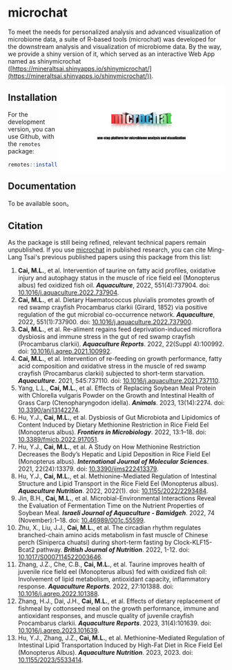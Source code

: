 # microchat
To meet the needs for personalized analysis and advanced visualization of microbiome data, a suite of R-based tools (microchat) was developed for the downstream analysis and visualization of microbiome data. By the way, we provide a shiny version of it, which served as an interactive Web App named as shinymicrochat ([https://mineraltsai.shinyapps.io/shinymicrochat/](https://mineraltsai.shinyapps.io/shinymicrochat/)).

<a href="https://github.com/mineraltsai/microchat"><img src="https://github.com/mineraltsai/microchat/blob/main/logo.png" height="200" align="right" /></a>

## Installation

For the development version, you can use Github, with the `remotes`
package:

```r
remotes::install_github("mineraltsai/microchat")
```

## Documentation

To be available soon。

## Citation

As the package is still being refined, relevant technical papers remain unpublished. If you use [microchat](https://github.com/mineraltsai/microchat) in
published research, you can cite Ming-Lang Tsai's previous published papers using this package from this list:

1.  **Cai, M.L.**, et al. Intervention of taurine on fatty acid profiles, oxidative injury and autophagy status in the muscle of rice field eel (Monopterus albus) fed oxidized fish oil.
    ***Aquaculture***, 2022, 551(4):737904. doi: [10.1016/j.aquaculture.2022.737904](https://doi.org/10.1016/j.aquaculture.2022.737904).
2.  **Cai, M.L.**, et al. Dietary Haematococcus pluvialis promotes growth of red swamp crayfish Procambarus clarkii (Girard, 1852) via positive regulation of the gut microbial co-occurrence network. 
    ***Aquaculture***, 2022, 551(1):737900. doi: [10.1016/j.aquaculture.2022.737900](https://doi.org/10.1016/j.aquaculture.2022.737900).
3.  **Cai, M.L.**, et al. Re-aliment regains feed deprivation-induced microflora dysbiosis and immune stress in the gut of red swamp crayfish (Procambarus clarkii). 
    ***Aquaculture Reports***. 2022, 22(Suppl 4):100992. doi: [10.1016/j.aqrep.2021.100992](https://doi.org/10.1016/j.aqrep.2021.100992).
4.  **Cai, M.L.**, et al. Intervention of re-feeding on growth performance, fatty acid composition and oxidative stress in the muscle of red swamp crayfish (Procambarus clarkii) subjected to short-term starvation. 
    ***Aquaculture***. 2021, 545:737110. doi: [10.1016/j.aquaculture.2021.737110](https://doi.org/10.1016/j.aquaculture.2021.737110). 
5. Yang, L.L., **Cai, M.L.**, et al. Effects of Replacing Soybean Meal Protein with Chlorella vulgaris Powder on the Growth and Intestinal Health of Grass Carp (Ctenopharyngodon idella). 
    ***Animals***. 2023, 13(14):2274. doi: [10.3390/ani13142274](https://doi.org/10.3390/ani13142274).
6. Hu, Y.J., **Cai, M.L.**, et al. Dysbiosis of Gut Microbiota and Lipidomics of Content Induced by Dietary Methionine Restriction in Rice Field Eel (Monopterus albus).
    ***Frontiers in Microbiology***. 2022, 13:1–18. doi: [10.3389/fmicb.2022.917051](https://doi.org/10.3389/fmicb.2022.917051).
7. Hu, Y.J., **Cai, M.L.**, et al. A Study on How Methionine Restriction Decreases the Body’s Hepatic and Lipid Deposition in Rice Field Eel (Monopterus albus).
    ***International Journal of Molecular Sciences***. 2021, 22(24):13379. doi: [10.3390/ijms222413379](https://doi.org/10.3390/ijms222413379).
8. Hu, Y.J., **Cai, M.L.**, et al. Methionine-Mediated Regulation of Intestinal Structure and Lipid Transport in the Rice Field Eel (Monopterus albus).
    ***Aquaculture Nutrition***. 2022, 2022(1). doi: [10.1155/2022/2293484](https://doi.org/10.1155/2022/2293484).
9. Jin, B.H., **Cai, M.L.**, et al. Microbial-Environmental Interactions Reveal the Evaluation of Fermentation Time on the Nutrient Properties of Soybean Meal.
    ***Israeli Journal of Aquaculture - Bamidgeh***. 2022, 74 (November):1–18. doi: [10.46989/001c.55599](https://doi.org/10.46989/001c.55599).
10. Zhu, X., Liu, J.J., **Cai, M.L.**, et al. The circadian rhythm regulates branched-chain amino acids metabolism in fast muscle of Chinese perch (Siniperca chuatsi) during short-term fasting by Clock-KLF15-Bcat2 pathway. 
    ***British Journal of Nutrition***. 2022, 1-12. doi: [10.1017/S0007114522003646](https://doi.org/10.1017/S0007114522003646).
11. Zhang, J.Z., Che, C.B., **Cai, M.L.**, et al. Taurine improves health of juvenile rice field eel (Monopterus albus) fed with oxidized fish oil: Involvement of lipid metabolism, antioxidant capacity, inflammatory response. 
    ***Aquaculture Reports***. 2022, 27:101388. doi: [10.1016/j.aqrep.2022.101388](https://doi.org/10.1016/j.aqrep.2022.101388).
12. Zhang, H.J., Dai, J.H., **Cai, M.L.**, et al. Effects of dietary replacement of fishmeal by cottonseed meal on the growth performance, immune and antioxidant responses, and muscle quality of juvenile crayfish Procambarus clarkii. 
    ***Aquaculture Reports***. 2023, 31(4):101639. doi: [10.1016/j.aqrep.2023.101639](https://doi.org/10.1016/j.aqrep.2023.101639).
13. Hu, Y.J., Zhang, J.Z., **Cai, M.L.**, et al. Methionine-Mediated Regulation of Intestinal Lipid Transportation Induced by High-Fat Diet in Rice Field Eel (Monopterus Albus).
    ***Aquaculture Nutrition***. 2023, 2023. doi: [10.1155/2023/5533414](https://doi.org/10.1155/2023/5533414).
